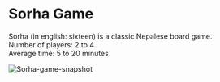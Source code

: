 # Sorha Game

Sorha (in english: sixteen) is a classic Nepalese board game.  
Number of players: 2 to 4  
Average time: 5 to 20 minutes  
  
![Sorha-game-snapshot](https://raw.githubusercontent.com/mahesh-adhikari/sorha-game/main/images/sorha-game.PNG)
